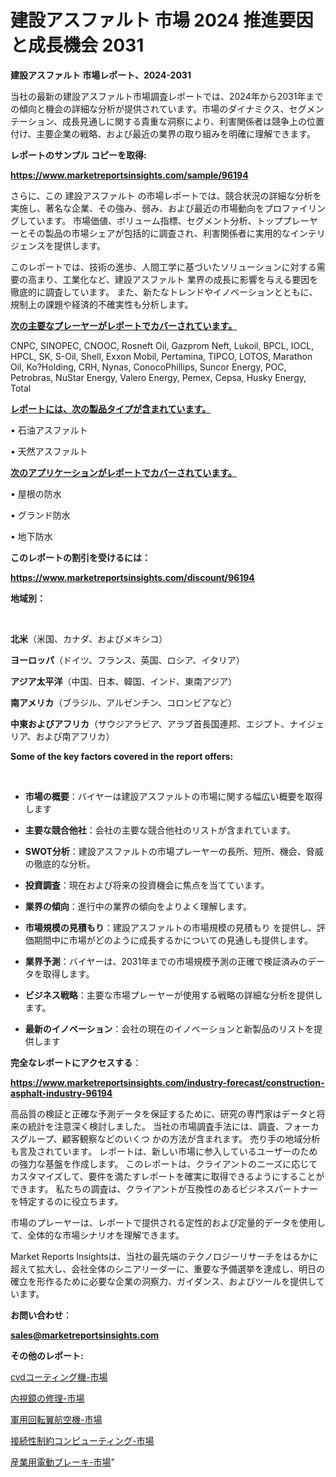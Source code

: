 # 建設アスファルト 市場 2024 推進要因と成長機会 2031

<strong>建設アスファルト 市場レポート、2024-2031</strong>

当社の最新の建設アスファルト市場調査レポートでは、2024年から2031年までの傾向と機会の詳細な分析が提供されています。市場のダイナミクス、セグメンテーション、成長見通しに関する貴重な洞察により、利害関係者は競争上の位置付け、主要企業の戦略、および最近の業界の取り組みを明確に理解できます。



<strong>レポートのサンプル コピーを取得:</strong> <a href=https://www.marketreportsinsights.com/sample/96194>

<strong><u>https://www.marketreportsinsights.com/sample/96194</u></strong></a>

さらに、この 建設アスファルト の市場レポートでは、競合状況の詳細な分析を実施し、著名な企業、その強み、弱み、および最近の市場動向をプロファイリングしています。 市場価値、ボリューム指標、セグメント分析、トッププレーヤーとその製品の市場シェアが包括的に調査され、利害関係者に実用的なインテリジェンスを提供します。

このレポートでは、技術の進歩、人間工学に基づいたソリューションに対する需要の高まり、工業化など、建設アスファルト 業界の成長に影響を与える要因を徹底的に調査しています。 また、新たなトレンドやイノベーションとともに、規制上の課題や経済的不確実性も分析します。



<strong><u>次の主要なプレーヤーがレポートでカバーされています。</u></strong>

CNPC, SINOPEC, CNOOC, Rosneft Oil, Gazprom Neft, Lukoil, BPCL, IOCL, HPCL, SK, S-Oil, Shell, Exxon Mobil, Pertamina, TIPCO, LOTOS, Marathon Oil, Ko?Holding, CRH, Nynas, ConocoPhillips, Suncor Energy, POC, Petrobras, NuStar Energy, Valero Energy, Pemex, Cepsa, Husky Energy, Total



<strong><u><b>レポートには、次の製品タイプが含まれています。</b></u></strong>

• 石油アスファルト

• 天然アスファルト



<strong><u><b>次のアプリケーションがレポートでカバーされています。</b></u></strong>

• 屋根の防水

• グランド防水

• 地下防水



<strong><b>このレポートの割引を受けるには：</b></strong>

<a href=https://www.marketreportsinsights.com/discount/96194>

<strong><u>https://www.marketreportsinsights.com/discount/96194</u></strong></a>



<strong>地域別：</strong>

<strong> </strong>



<strong>北米</strong>（米国、カナダ、およびメキシコ）



<strong>ヨーロッパ</strong>（ドイツ、フランス、英国、ロシア、イタリア）



<strong>アジア太平洋</strong>（中国、日本、韓国、インド、東南アジア）



<strong>南アメリカ</strong>（ブラジル、アルゼンチン、コロンビアなど）



<strong>中東およびアフリカ</strong>（サウジアラビア、アラブ首長国連邦、エジプト、ナイジェリア、および南アフリカ）



<strong>Some of the key factors covered in the report offers:</strong>

<strong> </strong>
<ul>
  <li>

<strong>市場の概要</strong>：バイヤーは建設アスファルトの市場に関する幅広い概要を取得します</li>
  <li>

<strong>主要な競合他社</strong>：会社の主要な競合他社のリストが含まれています。</li>
  <li>

<strong>SWOT分析</strong>：建設アスファルトの市場プレーヤーの長所、短所、機会、脅威の徹底的な分析。</li>
  <li>

<strong>投資調査</strong>：現在および将来の投資機会に焦点を当てています。</li>
  <li>

<strong>業界の傾向</strong>：進行中の業界の傾向をよりよく理解します。</li>
  <li>

<strong>市場規模の見積もり</strong>：建設アスファルトの市場規模の見積もり を提供し、評価期間中に市場がどのように成長するかについての見通しも提供します。</li>
  <li>

<strong>業界予測</strong>：バイヤーは、2031年までの市場規模予測の正確で検証済みのデータを取得します。</li>
  <li>

<strong>ビジネス戦略</strong>：主要な市場プレーヤーが使用する戦略の詳細な分析を提供します。</li>
  <li>

<strong>最新のイノベーション</strong>：会社の現在のイノベーションと新製品のリストを提供します</li>
</ul>


<strong>完全なレポートにアクセスする</strong>：

<a href=https://www.marketreportsinsights.com/industry-forecast/construction-asphalt-industry-96194>

<strong><u>https://www.marketreportsinsights.com/industry-forecast/construction-asphalt-industry-96194</u></strong></a>

高品質の検証と正確な予測データを保証するために、研究の専門家はデータと将来の統計を注意深く検討しました。 当社の市場調査手法には、調査、フォーカスグループ、顧客観察などのいくつ かの方法が含まれます。 売り手の地域分析も言及されています。 レポートは、新しい市場に参入しているユーザーのための強力な基盤を作成します。 このレポートは、クライアントのニーズに応じてカスタマイズして、要件を満たすレポートを確実に取得できるようにすることができます。 私たちの調査は、クライアントが互換性のあるビジネスパートナーを特定するのに役立ちます。

市場のプレーヤーは、レポートで提供される定性的および定量的データを使用して、全体的な市場シナリオを理解できます。

Market Reports Insightsは、当社の最先端のテクノロジーリサーチをはるかに超えて拡大し、会社全体のシニアリーダーに、重要な予備選挙を達成し、明日の確立を形作るために必要な企業の洞察力、ガイダンス、およびツールを提供しています。



<strong><b>お問い合わせ</b></strong>：

<a href=mailto:sales@marketreportsinsights.com>

<strong><u>sales@marketreportsinsights.com</u></strong></a>



<strong>その他のレポート:</strong>

<a href=https://www.linkedin.com/pulse/cvdコーティング機-市場-2023-最新の-cagr-および成長分析-2030-svdrf/>cvdコーティング機-市場</a>

<a href=https://www.linkedin.com/pulse/内視鏡の修理-市場-2023-総合分析と事業成長戦略-2030-data-dive-discoveries-24-analysis-euywf/>内視鏡の修理-市場</a>

<a href=https://www.linkedin.com/pulse/軍用回転翼航空機-市場-2023-推進要因と成長機会-2030-analytics-achievers-24-analysis-sg0hf/>軍用回転翼航空機-市場</a>

<a href=https://www.linkedin.com/pulse/接続性制約コンピューティング-市場-2023-最新の-cagr-および成長分析-syarf/>接続性制約コンピューティング-市場</a>

<a href=https://www.linkedin.com/pulse/産業用電動ブレーキ-市場-2023-最新の-cagr-および成長分析-2030-pr-news-hub-alxbf/>産業用電動ブレーキ-市場</a>"
